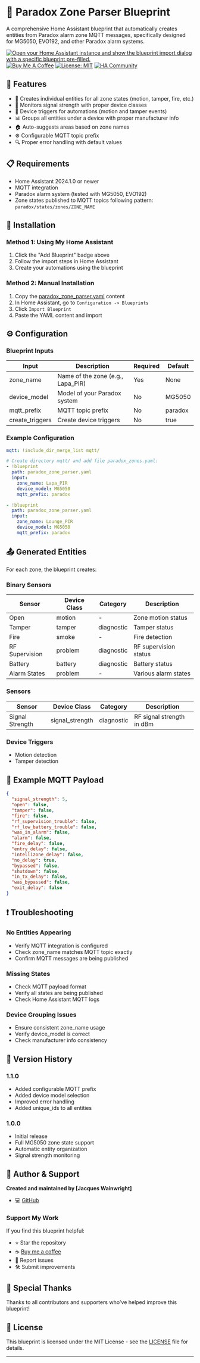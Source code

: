 # 🔐 Paradox Zone Parser Blueprint

A comprehensive Home Assistant blueprint that automatically creates entities from Paradox alarm zone MQTT messages, specifically designed for MG5050, EVO192, and other Paradox alarm systems.

[![Open your Home Assistant instance and show the blueprint import dialog with a specific blueprint pre-filled.](https://my.home-assistant.io/badges/blueprint_import.svg)](https://my.home-assistant.io/redirect/blueprint_import/?blueprint_url=https://github.com/jlwainwright/ha-blueprints/blob/main/security/paradox_zone_parser/paradox_zone_parser.yaml)
[![Buy Me A Coffee](https://img.shields.io/badge/buy%20me%20a%20coffee-donate-yellow.svg)](https://www.buymeacoffee.com/jlwainwright)
[![License: MIT](https://img.shields.io/badge/License-MIT-yellow.svg)](https://opensource.org/licenses/MIT)
[![HA Community](https://img.shields.io/badge/Home%20Assistant-Community-41BDF5.svg)](https://community.home-assistant.io/t/paradox-zone-parser-blueprint/12345)

## 🌟 Features

- 📱 Creates individual entities for all zone states (motion, tamper, fire, etc.)
- 🔋 Monitors signal strength with proper device classes
- 🎯 Device triggers for automations (motion and tamper events)
- 📊 Groups all entities under a device with proper manufacturer info
- 🏠 Auto-suggests areas based on zone names
- ⚙️ Configurable MQTT topic prefix
- 🔍 Proper error handling with default values

## 📋 Requirements

- Home Assistant 2024.1.0 or newer
- MQTT integration
- Paradox alarm system (tested with MG5050, EVO192)
- Zone states published to MQTT topics following pattern: `paradox/states/zones/ZONE_NAME`

## 🔧 Installation

### Method 1: Using My Home Assistant
1. Click the "Add Blueprint" badge above
2. Follow the import steps in Home Assistant
3. Create your automations using the blueprint

### Method 2: Manual Installation
1. Copy the [paradox_zone_parser.yaml](./paradox_zone_parser.yaml) content
2. In Home Assistant, go to `Configuration -> Blueprints`
3. Click `Import Blueprint`
4. Paste the YAML content and import

## ⚙️ Configuration

### Blueprint Inputs

| Input | Description | Required | Default |
|-------|-------------|----------|---------|
| zone_name | Name of the zone (e.g., Lapa_PIR) | Yes | None |
| device_model | Model of your Paradox system | No | MG5050 |
| mqtt_prefix | MQTT topic prefix | No | paradox |
| create_triggers | Create device triggers | No | true |

### Example Configuration

```yaml
mqtt: !include_dir_merge_list mqtt/

# Create directory mqtt/ and add file paradox_zones.yaml:
- !blueprint 
  path: paradox_zone_parser.yaml
  input:
    zone_name: Lapa_PIR
    device_model: MG5050
    mqtt_prefix: paradox

- !blueprint
  path: paradox_zone_parser.yaml
  input:
    zone_name: Lounge_PIR
    device_model: MG5050
    mqtt_prefix: paradox
```

## 📤 Generated Entities

For each zone, the blueprint creates:

### Binary Sensors
| Sensor | Device Class | Category | Description |
|--------|--------------|-----------|-------------|
| Open | motion | - | Zone motion status |
| Tamper | tamper | diagnostic | Tamper status |
| Fire | smoke | - | Fire detection |
| RF Supervision | problem | diagnostic | RF supervision status |
| Battery | battery | diagnostic | Battery status |
| Alarm States | problem | - | Various alarm states |

### Sensors
| Sensor | Device Class | Category | Description |
|--------|--------------|-----------|-------------|
| Signal Strength | signal_strength | diagnostic | RF signal strength in dBm |

### Device Triggers
- Motion detection
- Tamper detection

## 📝 Example MQTT Payload

```json
{
  "signal_strength": 5,
  "open": false,
  "tamper": false, 
  "fire": false,
  "rf_supervision_trouble": false,
  "rf_low_battery_trouble": false,
  "was_in_alarm": false,
  "alarm": false,
  "fire_delay": false,
  "entry_delay": false,
  "intellizone_delay": false,
  "no_delay": true,
  "bypassed": false,
  "shutdown": false,
  "in_tx_delay": false,
  "was_bypassed": false,
  "exit_delay": false
}
```

## ❗ Troubleshooting

### No Entities Appearing
- Verify MQTT integration is configured
- Check zone_name matches MQTT topic exactly
- Confirm MQTT messages are being published

### Missing States
- Check MQTT payload format
- Verify all states are being published
- Check Home Assistant MQTT logs

### Device Grouping Issues
- Ensure consistent zone_name usage
- Verify device_model is correct
- Check manufacturer info consistency

## 🔄 Version History

### 1.1.0
- Added configurable MQTT prefix
- Added device model selection
- Improved error handling
- Added unique_ids to all entities

### 1.0.0
- Initial release
- Full MG5050 zone state support
- Automatic entity organization
- Signal strength monitoring

## 👤 Author & Support

**Created and maintained by [Jacques Wainwright]**
- 💻 [GitHub](https://github.com/jlwainwright)

### Support My Work
If you find this blueprint helpful:
- ⭐ Star the repository
- ☕ [Buy me a coffee](https://buymeacoffee.com/jlwainwright)
- 🐛 Report issues
- 🛠️ Submit improvements

## 💝 Special Thanks

Thanks to all contributors and supporters who've helped improve this blueprint!

## 📜 License

This blueprint is licensed under the MIT License - see the [LICENSE](../LICENSE) file for details.

---
